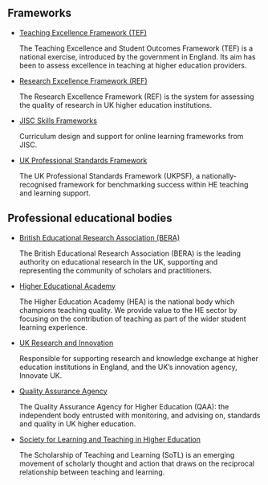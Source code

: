 ## Frameworks

- [Teaching Excellence Framework (TEF)](https://www.officeforstudents.org.uk/for-providers/quality-and-standards/about-the-tef/)
    
    The Teaching Excellence and Student Outcomes Framework (TEF) is a national exercise, introduced by the government in England. Its aim has been to assess excellence in teaching at higher education providers.
    
- [Research Excellence Framework (REF)](http://www.ref.ac.uk/)
    
    The Research Excellence Framework (REF) is the system for assessing the quality of research in UK higher education institutions.
    
- [JISC Skills Frameworks](https://www.jisc.ac.uk/guides/curriculum-design-and-support-for-online-learning/skills-frameworks)
    
    Curriculum design and support for online learning frameworks from JISC.
    
- [UK Professional Standards Framework](https://www.heacademy.ac.uk/ukpsf)
    
    The UK Professional Standards Framework (UKPSF), a nationally-recognised framework for benchmarking success within HE teaching and learning support.
    

## Professional educational bodies

- [British Educational Research Association (BERA)](https://www.bera.ac.uk/)
    
    The British Educational Research Association (BERA) is the leading authority on educational research in the UK, supporting and representing the community of scholars and practitioners.
    
- [Higher Educational Academy](https://www.heacademy.ac.uk/)
    
    The Higher Education Academy (HEA) is the national body which champions teaching quality. We provide value to the HE sector by focusing on the contribution of teaching as part of the wider student learning experience.
    
- [UK Research and Innovation](https://www.ukri.org/)
    
    Responsible for supporting research and knowledge exchange at higher education institutions in England, and the UK’s innovation agency, Innovate UK.
    
- [Quality Assurance Agency](http://www.qaa.ac.uk/en)
    
    The Quality Assurance Agency for Higher Education (QAA)​​: the independent body entrusted with monitoring, and advising on, standards and quality in UK higher education.​
    
- [Society for Learning and Teaching in Higher Education](https://www.stlhe.ca/#:~:text=The%20Society%20for%20Teaching%20and%20Learning%20in%20Higher%20Education%20strives,approaches%20to%20teaching%20and%20learning.)
    
    The Scholarship of Teaching and Learning (SoTL) is an emerging movement of scholarly thought and action that draws on the reciprocal relationship between teaching and learning.